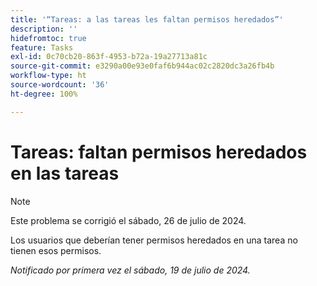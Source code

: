 ```yaml
---
title: '“Tareas: a las tareas les faltan permisos heredados”'
description: ''
hidefromtoc: true
feature: Tasks
exl-id: 0c70cb20-863f-4953-b72a-19a27713a81c
source-git-commit: e3290a00e93e0faf6b944ac02c2820dc3a26fb4b
workflow-type: ht
source-wordcount: '36'
ht-degree: 100%

---
```


# Tareas: faltan permisos heredados en las tareas

>[!NOTE]
>
>Este problema se corrigió el sábado, 26 de julio de 2024.

Los usuarios que deberían tener permisos heredados en una tarea no tienen esos permisos.

_Notificado por primera vez el sábado, 19 de julio de 2024._
